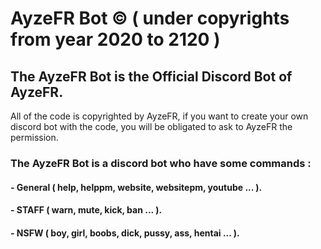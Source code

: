 # AyzeFR Bot © ( under copyrights from year 2020 to 2120 )

## The AyzeFR Bot is the Official Discord Bot of AyzeFR.
All of the code is copyrighted by AyzeFR, if you want to create your own discord bot with the code, you will be obligated to ask to AyzeFR the permission.

### The AyzeFR Bot is a discord bot who have some commands :

#### - General ( help, helppm, website, websitepm, youtube ... ).
#### - STAFF ( warn, mute, kick, ban ... ).
#### - NSFW ( boy, girl, boobs, dick, pussy, ass, hentai ... ).
